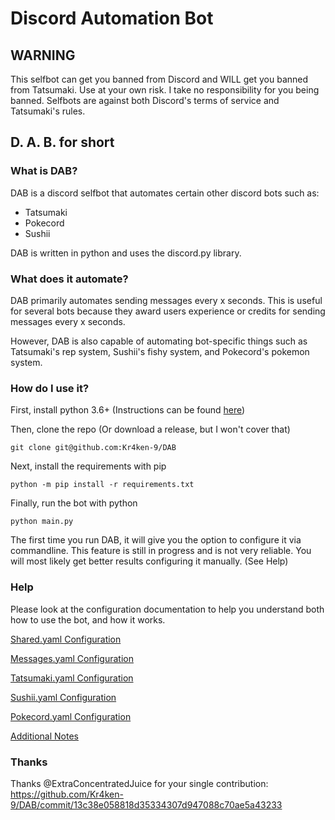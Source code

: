 # Discord Automation Bot

## WARNING

This selfbot can get you banned from Discord and WILL get you banned from Tatsumaki. Use at your own risk. I take no responsibility for you being banned. Selfbots are against both Discord's terms of service and Tatsumaki's rules.

## D. A. B. for short

### What is DAB?

DAB is a discord selfbot that automates certain other discord bots such as:
* Tatsumaki
* Pokecord
* Sushii

DAB is written in python and uses the discord.py library.

### What does it automate?

DAB primarily automates sending messages every x seconds. This is useful for
several bots because they award users experience or credits for sending
messages every x seconds.

However, DAB is also capable of automating bot-specific things such as Tatsumaki's
rep system, Sushii's fishy system, and Pokecord's pokemon system.

### How do I use it?

First, install python 3.6+ (Instructions can be found [here](https://www.python.org/))

Then, clone the repo (Or download a release, but I won't cover that)

`git clone git@github.com:Kr4ken-9/DAB`

Next, install the requirements with pip

`python -m pip install -r requirements.txt`

Finally, run the bot with python

`python main.py`

The first time you run DAB, it will give you the option to configure it
via commandline. This feature is still in progress and is not very reliable.
You will most likely get better results configuring it manually. (See Help)

### Help

Please look at the configuration documentation to help you understand both
how to use the bot, and how it works.

[Shared.yaml Configuration](docs/Shared.md)

[Messages.yaml Configuration](docs/Messages.md)

[Tatsumaki.yaml Configuration](docs/Tatsumaki.md)

[Sushii.yaml Configuration](docs/Sushii.md)

[Pokecord.yaml Configuration](docs/Pokecord.md)

[Additional Notes](docs/Additional.md)

### Thanks

Thanks @ExtraConcentratedJuice for your single contribution: https://github.com/Kr4ken-9/DAB/commit/13c38e058818d35334307d947088c70ae5a43233
